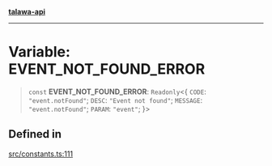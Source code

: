 [**talawa-api**](../../README.md)

***

# Variable: EVENT\_NOT\_FOUND\_ERROR

> `const` **EVENT\_NOT\_FOUND\_ERROR**: `Readonly`\<\{ `CODE`: `"event.notFound"`; `DESC`: `"Event not found"`; `MESSAGE`: `"event.notFound"`; `PARAM`: `"event"`; \}\>

## Defined in

[src/constants.ts:111](https://github.com/Suyash878/talawa-api/blob/e4413cec641a837926071678fed3c7f67234e31e/src/constants.ts#L111)
